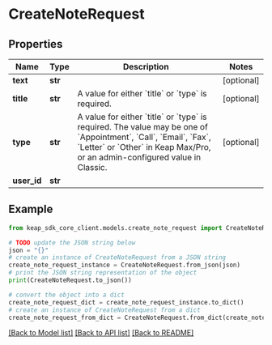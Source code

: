 # CreateNoteRequest


## Properties

Name | Type | Description | Notes
------------ | ------------- | ------------- | -------------
**text** | **str** |  | [optional] 
**title** | **str** | A value for either &#x60;title&#x60; or &#x60;type&#x60; is required. | [optional] 
**type** | **str** | A value for either &#x60;title&#x60; or &#x60;type&#x60; is required. The value may be one of &#x60;Appointment&#x60;, &#x60;Call&#x60;, &#x60;Email&#x60;, &#x60;Fax&#x60;, &#x60;Letter&#x60; or &#x60;Other&#x60; in Keap Max/Pro, or an admin-configured value in Classic. | [optional] 
**user_id** | **str** |  | 

## Example

```python
from keap_sdk_core_client.models.create_note_request import CreateNoteRequest

# TODO update the JSON string below
json = "{}"
# create an instance of CreateNoteRequest from a JSON string
create_note_request_instance = CreateNoteRequest.from_json(json)
# print the JSON string representation of the object
print(CreateNoteRequest.to_json())

# convert the object into a dict
create_note_request_dict = create_note_request_instance.to_dict()
# create an instance of CreateNoteRequest from a dict
create_note_request_from_dict = CreateNoteRequest.from_dict(create_note_request_dict)
```
[[Back to Model list]](../README.md#documentation-for-models) [[Back to API list]](../README.md#documentation-for-api-endpoints) [[Back to README]](../README.md)


